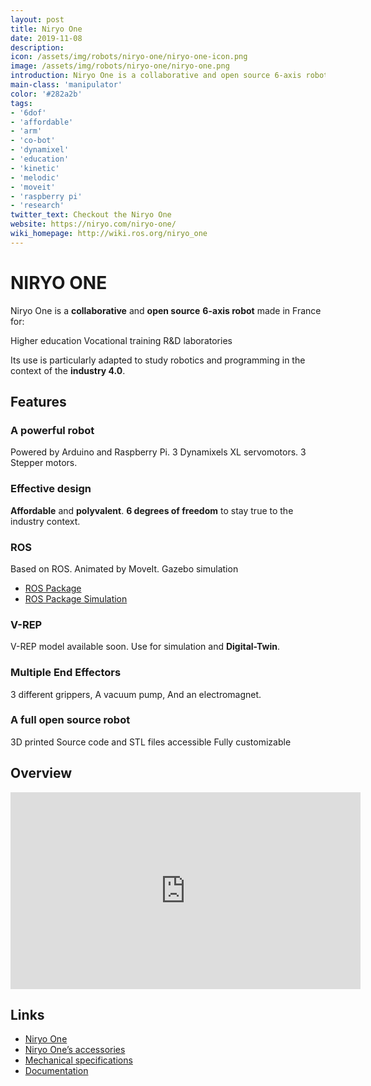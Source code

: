 ```yaml
---
layout: post
title: Niryo One
date: 2019-11-08
description:
icon: /assets/img/robots/niryo-one/niryo-one-icon.png
image: /assets/img/robots/niryo-one/niryo-one.png
introduction: Niryo One is a collaborative and open source 6-axis robot made in France for, Higher education, Vocational training and R&D laboratories. Its use is particularly adapted to study robotics and programming in the context of industry 4.0.
main-class: 'manipulator'
color: '#282a2b'
tags:
- '6dof'
- 'affordable'
- 'arm'
- 'co-bot'
- 'dynamixel'
- 'education'
- 'kinetic'
- 'melodic'
- 'moveit'
- 'raspberry pi'
- 'research'
twitter_text: Checkout the Niryo One
website: https://niryo.com/niryo-one/
wiki_homepage: http://wiki.ros.org/niryo_one
---
```


# NIRYO ONE

Niryo One is a **collaborative** and **open source** **6-axis robot** made in France for:

Higher education
Vocational training
R&D laboratories

Its use is particularly adapted to study robotics and programming in the context of the **industry 4.0**.

## Features

### A powerful robot
Powered by Arduino and Raspberry Pi.
3 Dynamixels XL servomotors.
3 Stepper motors.

### Effective design
**Affordable** and **polyvalent**.
**6 degrees of freedom** to stay true to the industry context.

### ROS
Based on ROS.
Animated by MoveIt.
Gazebo simulation

- [ROS Package](https://github.com/NiryoRobotics/niryo_one_ros)
- [ROS Package Simulation](https://github.com/NiryoRobotics/niryo_one_ros_simulation)

### V-REP
V-REP model available soon.
Use for simulation and **Digital-Twin**.

### Multiple End Effectors
3 different grippers,
A vacuum pump,
And an electromagnet.

### A full open source robot
3D printed 
Source code and STL files accessible
Fully customizable 

## Overview

<iframe width="560" height="315" src="https://youtu.be/QUqCi0_axxI" frameborder="0" allow="accelerometer; autoplay; encrypted-media; gyroscope; picture-in-picture" allowfullscreen></iframe>

## Links
- [Niryo One](https://niryo.com/niryo-one/)
- [Niryo One’s accessories](https://niryo.com/niryo-one-accessories/)
- [Mechanical specifications](https://niryo.com/docs/niryo-one/user-manual/mechanical-specifications/)
- [Documentation](https://niryo.com/docs/niryo-one/)


